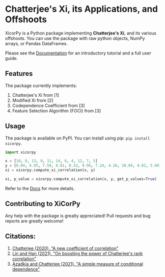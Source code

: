 # Chatterjee's Xi, its Applications, and Offshoots

XicorPy is a Python package implementing **Chatterjee's Xi**, and its various offshoots. You can use the package with raw python objects, NumPy arrays, or Pandas DataFrames.

Please see the [Documentation][docs] for an introductory tutorial and a full
user guide.

## Features

The package currently implements:   

1. Chatterjee's Xi from [1]
2. Modified Xi from [2]
3. Codependence Coefficient from [3]
4. Feature Selection Algorithm (FOCI) from [3]


## Usage

The package is available on PyPI. You can install using pip: `pip install xicorpy`.


```python
import xicorpy

x = [10, 8, 13, 9, 11, 14, 6, 4, 12, 7, 5]
y = [8.04, 6.95, 7.58, 8.81, 8.33, 9.96, 7.24, 4.26, 10.84, 4.82, 5.68]
xi = xicorpy.compute_xi_correlation(x, y)

xi, p_value = xicorpy.compute_xi_correlation(x, y, get_p_values=True)

```

Refer to the [Docs][docs] for more details.

## Contributing to XiCorPy

Any help with the package is greatly appreciated! Pull requests and bug reports are greatly welcome!


## Citations:

1. [Chatterjee (2020). "A new coefficient of correlation"](https://arxiv.org/abs/1909.10140)
2. [Lin and Han (2021). "On boosting the power of Chatterjee's rank correlation"](https://arxiv.org/abs/2108.06828)
3. [Azadkia and Chatterjee (2021). "A simple measure of conditional dependence"](https://arxiv.org/abs/1910.12327)

<!-- Links -->
[docs]: https://swarnakumar.github.io/xicorpy/
